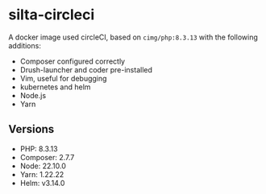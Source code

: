 # silta-circleci
A docker image used circleCI, based on `cimg/php:8.3.13` with the following additions:

- Composer configured correctly
- Drush-launcher and coder pre-installed
- Vim, useful for debugging
- kubernetes and helm
- Node.js
- Yarn

## Versions
- PHP: 8.3.13
- Composer: 2.7.7
- Node: 22.10.0
- Yarn: 1.22.22
- Helm: v3.14.0
